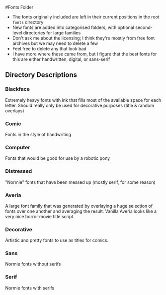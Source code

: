 #Fonts Folder

* The fonts originally included are left in their current positions in the root `fonts` directory
* New fonts are added into categorised folders, with optional second-level directories for large families
* Don't ask me about the licensing; I think they're mostly from free font archives but we may need to delete a few
* Feel free to delete any that look bad
* I have more where these came from, but I figure that the best fonts for this are either handwritten, digital, or sans-serif

## Directory Descriptions

### Blackface

Extremely heavy fonts with ink that fills most of the available space for each letter.  Should really only be used for decorative purposes (title & random overlays)

### Comic

Fonts in the style of handwriting

### Computer

Fonts that would be good for use by a robotic pony

### Distressed

"Normie" fonts that have been messed up (mostly serif, for some reason)

### Averia

A large font family that was generated by overlaying a huge selection of fonts over one another and averaging the result.  Vanilla Averia looks like a very nice horror movie title script.

### Decorative

Artistic and pretty fonts to use as titles for comics.

### Sans

Normie fonts without serifs

### Serif

Normie fonts with serifs